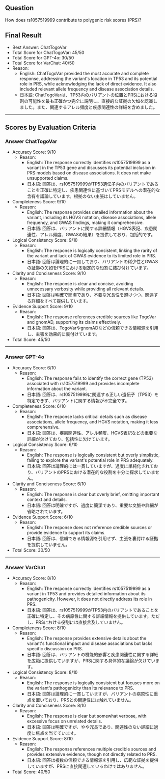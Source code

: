 ## Question

How does rs1057519999 contribute to polygenic risk scores (PRS)?

## Final Result

- Best Answer: ChatTogoVar
- Total Score for ChatTogoVar: 45/50
- Total Score for GPT-4o: 30/50
- Total Score for VarChat: 40/50
- Reason:
  - English: ChatTogoVar provided the most accurate and complete response, addressing the variant's location in TP53 and its potential role in PRS, while acknowledging the lack of direct evidence. It also included relevant allele frequency and disease association details.
  - 日本語: ChatTogoVarは、TP53内のバリアントの位置とPRSにおける役割の可能性を最も正確かつ完全に説明し、直接的な証拠の欠如を認識しました。また、関連するアレル頻度と疾患関連性の詳細を含めました。

---

## Scores by Evaluation Criteria

### Answer ChatTogoVar
- Accuracy Score: 9/10
  - Reason: 
    - English: The response correctly identifies rs1057519999 as a variant in the TP53 gene and discusses its potential inclusion in PRS models based on disease associations. It does not make unsupported claims.
    - 日本語: 回答は、rs1057519999がTP53遺伝子内のバリアントであることを正確に特定し、疾患関連性に基づいてPRSモデルへの潜在的な含有を議論しています。根拠のない主張はしていません。
- Completeness Score: 9/10
  - Reason: 
    - English: The response provides detailed information about the variant, including its HGVS notation, disease associations, allele frequency, and GWAS findings, making it comprehensive.
    - 日本語: 回答は、バリアントに関する詳細情報（HGVS表記、疾患関連性、アレル頻度、GWASの結果）を提供しており、包括的です。
- Logical Consistency Score: 9/10
  - Reason: 
    - English: The response is logically consistent, linking the rarity of the variant and lack of GWAS evidence to its limited role in PRS.
    - 日本語: 回答は論理的に一貫しており、バリアントの稀少性とGWASの証拠の欠如をPRSにおける限定的な役割に結び付けています。
- Clarity and Conciseness Score: 9/10
  - Reason: 
    - English: The response is clear and concise, avoiding unnecessary verbosity while providing all relevant details.
    - 日本語: 回答は明確で簡潔であり、不要な冗長性を避けつつ、関連する詳細をすべて提供しています。
- Evidence Support Score: 9/10
  - Reason: 
    - English: The response references credible sources like TogoVar and gnomAD, supporting its claims effectively.
    - 日本語: 回答は、TogoVarやgnomADなどの信頼できる情報源を引用し、主張を効果的に裏付けています。
- Total Score: 45/50

---

### Answer GPT-4o
- Accuracy Score: 6/10
  - Reason: 
    - English: The response fails to identify the correct gene (TP53) associated with rs1057519999 and provides incomplete information about the variant.
    - 日本語: 回答は、rs1057519999に関連する正しい遺伝子（TP53）を特定できず、バリアントに関する情報が不完全です。
- Completeness Score: 6/10
  - Reason: 
    - English: The response lacks critical details such as disease associations, allele frequency, and HGVS notation, making it less comprehensive.
    - 日本語: 回答は、疾患関連性、アレル頻度、HGVS表記などの重要な詳細が欠けており、包括性に欠けています。
- Logical Consistency Score: 6/10
  - Reason: 
    - English: The response is logically consistent but overly simplistic, failing to explore the variant's potential role in PRS adequately.
    - 日本語: 回答は論理的には一貫していますが、過度に単純化されており、バリアントのPRSにおける潜在的な役割を十分に探求していません。
- Clarity and Conciseness Score: 6/10
  - Reason: 
    - English: The response is clear but overly brief, omitting important context and details.
    - 日本語: 回答は明確ですが、過度に簡潔であり、重要な文脈や詳細が省略されています。
- Evidence Support Score: 6/10
  - Reason: 
    - English: The response does not reference credible sources or provide evidence to support its claims.
    - 日本語: 回答は、信頼できる情報源を引用せず、主張を裏付ける証拠を提供していません。
- Total Score: 30/50

---

### Answer VarChat
- Accuracy Score: 8/10
  - Reason: 
    - English: The response correctly identifies rs1057519999 as a variant in TP53 and provides detailed information about its pathogenicity. However, it does not directly address its role in PRS.
    - 日本語: 回答は、rs1057519999がTP53内のバリアントであることを正確に特定し、その病原性に関する詳細情報を提供しています。ただし、PRSにおける役割には直接言及していません。
- Completeness Score: 8/10
  - Reason: 
    - English: The response provides extensive details about the variant's functional impact and disease associations but lacks specific discussion on PRS.
    - 日本語: 回答は、バリアントの機能的影響と疾患関連性に関する詳細を広範に提供していますが、PRSに関する具体的な議論が欠けています。
- Logical Consistency Score: 8/10
  - Reason: 
    - English: The response is logically consistent but focuses more on the variant's pathogenicity than its relevance to PRS.
    - 日本語: 回答は論理的に一貫していますが、バリアントの病原性に重点を置いており、PRSとの関連性には触れていません。
- Clarity and Conciseness Score: 8/10
  - Reason: 
    - English: The response is clear but somewhat verbose, with excessive focus on unrelated details.
    - 日本語: 回答は明確ですが、やや冗長であり、関連性のない詳細に過度に焦点を当てています。
- Evidence Support Score: 8/10
  - Reason: 
    - English: The response references multiple credible sources and provides extensive evidence, though not directly related to PRS.
    - 日本語: 回答は複数の信頼できる情報源を引用し、広範な証拠を提供していますが、PRSに直接関連しているわけではありません。
- Total Score: 40/50